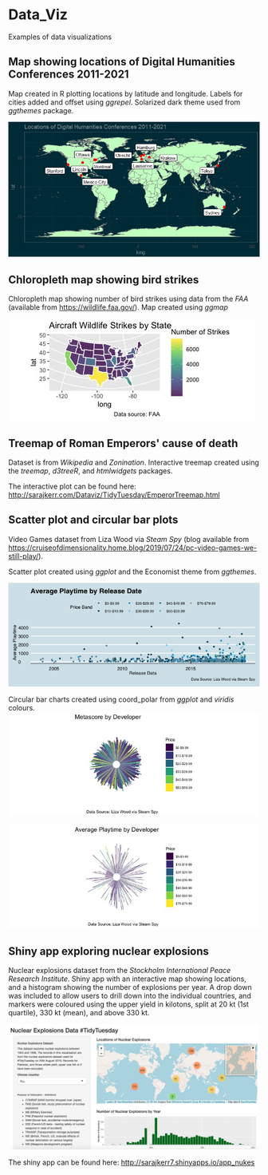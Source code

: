 # Data_Viz
Examples of data visualizations

## Map showing locations of Digital Humanities Conferences 2011-2021
Map created in R plotting locations by latitude and longitude. Labels for cities added and offset using _ggrepel_. Solarized dark theme used from _ggthemes_ package.

![DH Conference Locations](https://github.com/SaraJKerr/Data_Viz/blob/master/DH%20Conf.jpeg)


## Chloropleth map showing bird strikes
Chloropleth map showing number of bird strikes using data from the _FAA_ (available from https://wildlife.faa.gov/). Map created using _ggmap_

![Wildlife Strikes](https://github.com/SaraJKerr/TidyTuesday/blob/master/Images/Wildlife%20Strikes.jpeg)


## Treemap of Roman Emperors' cause of death
Dataset is from _Wikipedia_ and _Zonination_. Interactive treemap created using the _treemap_, _d3treeR_, and _htmlwidgets_ packages. 

The interactive plot can be found here: http://sarajkerr.com/Dataviz/TidyTuesday/EmperorTreemap.html


## Scatter plot and circular bar plots
Video Games dataset from Liza Wood via _Steam Spy_ (blog available from https://cruiseofdimensionality.home.blog/2019/07/24/pc-video-games-we-still-play/).

Scatter plot created using _ggplot_ and the Economist theme from _ggthemes_.

![Average Playtime](https://github.com/SaraJKerr/TidyTuesday/blob/master/Images/Playtime%20by%20Release.jpeg)

Circular bar charts created using coord_polar from _ggplot_ and _viridis_ colours.
![Metascore](https://github.com/SaraJKerr/TidyTuesday/blob/master/Images/Metascore.jpeg)

![Playtime](https://github.com/SaraJKerr/TidyTuesday/blob/master/Images/Average%20Playtime.jpeg)

## Shiny app exploring nuclear explosions
Nuclear explosions dataset from the _Stockholm International Peace Research Institute_. Shiny app with an interactive map showing locations, and a histogram showing the number of explosions per year. A drop down was included to allow users to drill down into the individual countries, and markers were coloured using the upper yield in kilotons, split at 20 kt (1st quartile), 330 kt (mean), and above 330 kt.

![Image of Nukes app](https://github.com/SaraJKerr/TidyTuesday/blob/master/Images/Image%20of%20Nukes%20app.jpeg)

The shiny app can be found here: http://sarajkerr7.shinyapps.io/app_nukes
